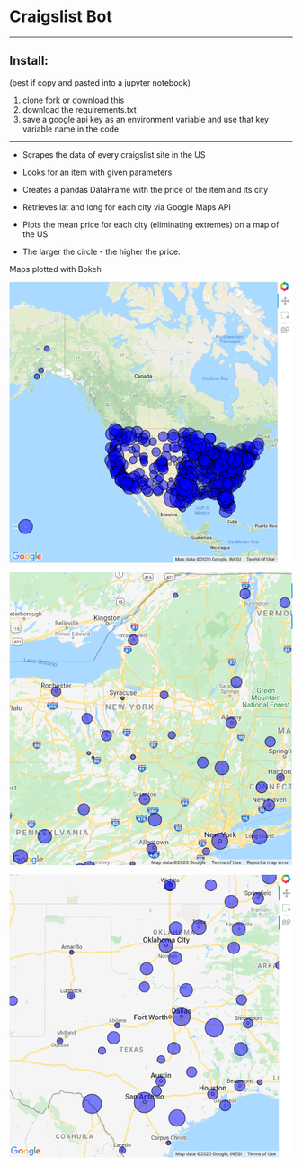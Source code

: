 # Craigslist Bot
***************
## Install:
(best if copy and pasted into a jupyter notebook)

1. clone fork or download this 
2. download the requirements.txt
3. save a google api key as an environment variable
    and use that key variable name in the code
****************
- Scrapes the data of every craigslist site in the US
- Looks for an item with given parameters

- Creates a pandas DataFrame with the price of the item and its city
- Retrieves lat and long for each city via Google Maps API

- Plots the mean price for each city (eliminating extremes) on a map of the US
- The larger the circle - the higher the price. 


Maps plotted with Bokeh


![Alt text](images/us_map.png?raw=true "US Map")

![Alt text](images/NY_map.png?raw=true "NY Map")

![Alt text](images/Texas_map.png?raw=true "Texas Map")



